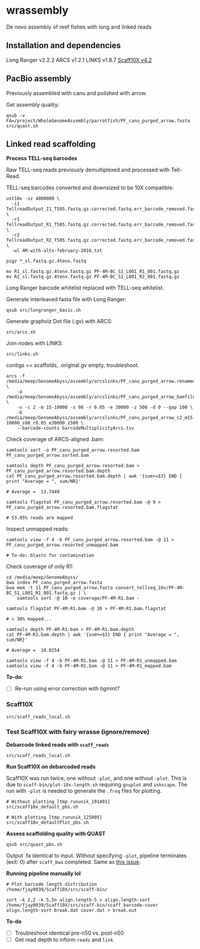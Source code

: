 # wrassembly
De novo assembly of reef fishes with long and linked reads

## Installation and dependencies

Long Ranger v2.2.2
ARCS v1.2.1
LINKS v1.8.7
[Scaff10X v4.2](https://github.com/fredjaya/Scaff10X/commit/7e8e77e6ebe4be5bb4c4e22a58010ba48d7d2a39)

## PacBio assembly

Previously assembled with canu and polished with arrow.

Get assembly quality:
```
qsub -v FA=/project/WholeGenomeAssembly/parrotfish/PF_canu_purged_arrow.fasta src/quast.sh
```

## Linked read scaffolding  

**Process TELL-seq barcodes**

Raw TELL-seq reads previously demultiplexed and processed with Tell-Read.

TELL-seq barcodes converted and downsized to be 10X compatible:
```
ust10x -sz 4000000 \
  -i1 TellreadOutput_I1_T505.fastq.gz.corrected.fastq.err_barcode_removed.fastq.gz \
  -r1 TellreadOutput_R1_T505.fastq.gz.corrected.fastq.err_barcode_removed.fastq.gz \
  -r2 TellreadOutput_R2_T505.fastq.gz.corrected.fastq.err_barcode_removed.fastq.gz \
  -wl 4M-with-alts-february-2016.txt

pigz *_sl.fastq.gz.4tenx.fastq

mv R1_sl.fastq.gz.4tenx.fastq.gz PF-4M-BC_S1_L001_R1_001.fastq.gz
mv R2_sl.fastq.gz.4tenx.fastq.gz PF-4M-BC_S1_L001_R2_001.fastq.gz
```

Long Ranger barcode whitelist replaced with TELL-seq whitelist.

Generate interleaved fasta file with Long Ranger:
```
qsub src/longranger_basic.sh
```

Generate graphviz Dot file (.gv) with ARCS:
```
src/arcs.sh
```

Join nodes with LINKS:
```
src/links.sh
```

contigs == scaffolds, .original.gv empty, troubleshoot.

```
arcs -f /media/meep/GenomeAbyss/assembly/arcslinks/PF_canu_purged_arrow.renamed.fa \
	-a /media/meep/GenomeAbyss/assembly/arcslinks/PF_canu_purged_arrow_bamfiles.fof \
	-v -c 2 -m 15-10000 -s 98 -r 0.05 -e 30000 -z 500 -d 0 --gap 100 \
	-b /media/meep/GenomeAbyss/assembly/arcslinks/PF_canu_purged_arrow_c2_m15-10000_s98_r0.05_e30000_z500 \
	--barcode-counts barcodeMultiplicityArcs.tsv
```

Check coverage of ARCS-aligned .bam:
```
samtools sort -o PF_canu_purged_arrow.resorted.bam PF_canu_purged_arrow.sorted.bam

samtools depth PF_canu_purged_arrow.resorted.bam > PF_canu_purged_arrow.resorted.bam.depth
cat PF_canu_purged_arrow.resorted.bam.depth | awk '{sum+=$3} END { print "Average = ", sum/NR}'

# Average =  13.7449

samtools flagstat PF_canu_purged_arrow.resorted.bam -@ 9 > PF_canu_purged_arrow.resorted.bam.flagstat

# 53.05% reads are mapped
```

Inspect unmapped reads:
```
samtools view -f 4 -b PF_canu_purged_arrow.resorted.bam -@ 11 > PF_canu_purged_arrow.resorted_unmapped.bam

# To-do: blastn for contamination
```

Check coverage of only R1:
```
cd /media/meep/GenomeAbyss/
bwa index PF_canu_purged_arrow.fasta
bwa mem -t 11 PF_canu_purged_arrow.fasta convert_tellseq_10x/PF-4M-BC_S1_L001_R1_001.fastq.gz | \
	samtools sort -@ 10 -o coverage/PF-4M-R1.bam -

samtools flagstat PF-4M-R1.bam -@ 10 > PF-4M-R1.bam.flagstat

# < 30% mapped...

samtools depth PF-4M-R1.bam > PF-4M-R1.bam.depth
cat PF-4M-R1.bam.depth | awk '{sum+=$3} END { print "Average = ", sum/NR}'

# Average =  10.8254

samtools view -f 4 -b PF-4M-R1.bam -@ 11 > PF-4M-R1_unmapped.bam
samtools view -F 4 -b PF-4M-R1.bam -@ 11 > PF-4M-R1_mapped.bam
```

**To-do:**
- [ ] Re-run using error correction with tigmint?

### Scaff10X
```
src/scaff_reads_local.sh
```

### Test Scaff10X with fairy wrasse (ignore/remove)

**Debarcode linked reads with `scaff_reads`**
```
src/scaff_reads_local.sh
```  

**Run Scaff10X on debarcoded reads**

Scaff10X was run twice, one without `-plot`, and one without `-plot`. This is due to `scaff-bin/plot-10x-length.sh` requiring `gnuplot` and `inkscape`. The run with `-plot` is needed to generate the `.freq` files for plotting.

```
# Without plotting [tmp_rununik_191401]
src/scaff10x_default_pbs.sh

# With plotting [tmp_rununik_125005]
src/scaff10x_defaultPlot_pbs.sh
```
**Assess scaffolding quality with QUAST**
```
qsub src/quast_pbs.sh
```

Output .fa identical to input. Without specifying `-plot`, pipeline terminates (exit: 0) after `scaff_bwa` completed. Same as [this issue](https://github.com/wtsi-hpag/Scaff10X/issues/19).

**Running pipeline manually lol**
```
# Plot barcode length distribution
/home/fjay0039/Scaff10X/src/scaff-bin/

sort -k 2,2 -k 5,5n align.length-5 > align.length-sort
/home/fjay0039/Scaff10X/src/scaff-bin/scaff_barcode-cover align.length-sort break.dat cover.dat > break.out
```

**To-do**
- [ ] Troubleshoot identical pre-n50 vs. post-n50
- [ ] Get read depth to inform `reads` and `link`
